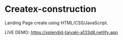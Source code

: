 # Createx-construction

Landing Page create using HTML/CSS/JavaScript.

LIVE DEMO: https://splendid-taiyaki-a133d8.netlify.app
